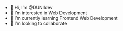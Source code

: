 - 👋 Hi, I’m @DUNIIdev
- 👀 I’m interested in Web Development
- 🌱 I’m currently learning Frontend Web Development
- 💞️ I’m looking to collaborate 


<!---
DUNIIdev/DUNIIdev is a ✨ special ✨ repository because its `README.md` (this file) appears on your GitHub profile.
You can click the Preview link to take a look at your changes.
--->
